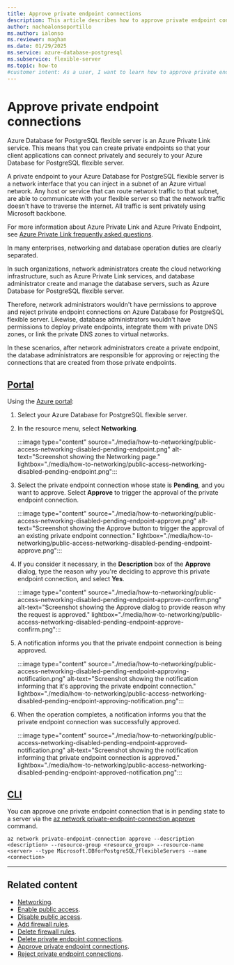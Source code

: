 ```yaml
---
title: Approve private endpoint connections
description: This article describes how to approve private endpoint connections to an Azure Database for PostgreSQL flexible server.
author: nachoalonsoportillo
ms.author: ialonso
ms.reviewer: maghan
ms.date: 01/29/2025
ms.service: azure-database-postgresql
ms.subservice: flexible-server
ms.topic: how-to
#customer intent: As a user, I want to learn how to approve private endpoint connections to an Azure Database for PostgreSQL flexible server.
---
```


# Approve private endpoint connections

Azure Database for PostgreSQL flexible server is an Azure Private Link service. This means that you can create private endpoints so that your client applications can connect privately and securely to your Azure Database for PostgreSQL flexible server.

A private endpoint to your Azure Database for PostgreSQL flexible server is a network interface that you can inject in a subnet of an Azure virtual network. Any host or service that can route network traffic to that subnet, are able to communicate with your flexible server so that the network traffic doesn't have to traverse the internet. All traffic is sent privately using Microsoft backbone.

For more information about Azure Private Link and Azure Private Endpoint, see [Azure Private Link frequently asked questions](/azure/private-link/private-link-faq).

In many enterprises, networking and database operation duties are clearly separated.

In such organizations, network administrators create the cloud networking infrastructure, such as Azure Private Link services, and database administrator create and manage the database servers, such as Azure Database for PostgreSQL flexible server.

Therefore, network administrators wouldn't have permissions to approve and reject private endpoint connections on Azure Database for PostgreSQL flexible server. Likewise, database administrators wouldn't have permissions to deploy private endpoints, integrate them with private DNS zones, or link the private DNS zones to virtual networks.

In these scenarios, after network administrators create a private endpoint, the database administrators are responsible for approving or rejecting the connections that are created from those private endpoints.

## [Portal](#tab/portal-approve-private-endpoint-connections)

Using the [Azure portal](https://portal.azure.com/):

1. Select your Azure Database for PostgreSQL flexible server.

2. In the resource menu, select **Networking**.

    :::image type="content" source="./media/how-to-networking/public-access-networking-disabled-pending-endpoint.png" alt-text="Screenshot showing the Networking page." lightbox="./media/how-to-networking/public-access-networking-disabled-pending-endpoint.png":::

3. Select the private endpoint connection whose state is **Pending**, and you want to approve. Select **Approve** to trigger the approval of the private endpoint connection.

    :::image type="content" source="./media/how-to-networking/public-access-networking-disabled-pending-endpoint-approve.png" alt-text="Screenshot showing the Approve button to trigger the approval of an existing private endpoint connection." lightbox="./media/how-to-networking/public-access-networking-disabled-pending-endpoint-approve.png":::

4. If you consider it necessary, in the **Description** box of the **Approve** dialog, type the reason why you're deciding to approve this private endpoint connection, and select **Yes**.

    :::image type="content" source="./media/how-to-networking/public-access-networking-disabled-pending-endpoint-approve-confirm.png" alt-text="Screenshot showing the Approve dialog to provide reason why the request is approved." lightbox="./media/how-to-networking/public-access-networking-disabled-pending-endpoint-approve-confirm.png":::

5. A notification informs you that the private endpoint connection is being approved.

    :::image type="content" source="./media/how-to-networking/public-access-networking-disabled-pending-endpoint-approving-notification.png" alt-text="Screenshot showing the notification informing that it's approving the private endpoint connection." lightbox="./media/how-to-networking/public-access-networking-disabled-pending-endpoint-approving-notification.png":::

6. When the operation completes, a notification informs you that the private endpoint connection was successfully approved.

    :::image type="content" source="./media/how-to-networking/public-access-networking-disabled-pending-endpoint-approved-notification.png" alt-text="Screenshot showing the notification informing that private endpoint connection is approved." lightbox="./media/how-to-networking/public-access-networking-disabled-pending-endpoint-approved-notification.png":::

## [CLI](#tab/cli-approve-private-endpoint-connection)

You can approve one private endpoint connection that is in pending state to a server via the [az network private-endpoint-connection approve](/cli/azure/network/private-endpoint-connection#az-network-private-endpoint-connection-approve) command.

```azurecli-interactive
az network private-endpoint-connection approve --description <description> --resource-group <resource_group> --resource-name <server> --type Microsoft.DBforPostgreSQL/flexibleServers --name <connection>
```

---

## Related content

- [Networking](how-to-networking.md).
- [Enable public access](how-to-networking-servers-deployed-public-access-enable-public-access.md).
- [Disable public access](how-to-networking-servers-deployed-public-access-disable-public-access.md).
- [Add firewall rules](how-to-networking-servers-deployed-public-access-add-firewall-rules.md).
- [Delete firewall rules](how-to-networking-servers-deployed-public-access-delete-firewall-rules.md).
- [Delete private endpoint connections](how-to-networking-servers-deployed-public-access-delete-private-endpoint.md).
- [Approve private endpoint connections](how-to-networking-servers-deployed-public-access-approve-private-endpoint.md).
- [Reject private endpoint connections](how-to-networking-servers-deployed-public-access-reject-private-endpoint.md).
